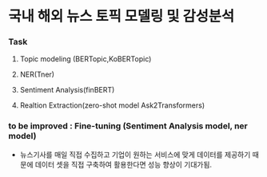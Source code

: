 # 국내 해외 뉴스 토픽 모델링 및 감성분석

### Task 
1. Topic modeling (BERTopic,KoBERTopic)

2. NER(Tner)

3. Sentiment Analysis(finBERT)

4. Realtion Extraction(zero-shot model Ask2Transformers)

### to be improved : Fine-tuning (Sentiment Analysis model, ner model)

- 뉴스기사를 매일 직접 수집하고 기업이 원하는 서비스에 맞게 데이터를 제공하기 때문에 데이터 셋을 직접 구축하여 활용한다면 성능 향상이 기대가됨.

